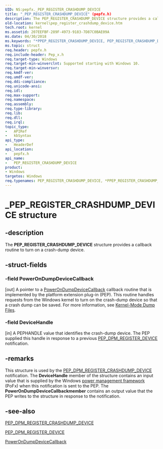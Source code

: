 ```yaml
---
UID: NS:pepfx._PEP_REGISTER_CRASHDUMP_DEVICE
title: "_PEP_REGISTER_CRASHDUMP_DEVICE" (pepfx.h)
description: The PEP_REGISTER_CRASHDUMP_DEVICE structure provides a callback routine to turn on a crash-dump device.
old-location: kernel\pep_register_crashdump_device.htm
tech.root: kernel
ms.assetid: 207EEFBF-289F-4973-9183-7D87C0BAE09A
ms.date: 04/30/2018
ms.keywords: "*PPEP_REGISTER_CRASHDUMP_DEVICE, PEP_REGISTER_CRASHDUMP_DEVICE, PEP_REGISTER_CRASHDUMP_DEVICE structure [Kernel-Mode Driver Architecture], PPEP_REGISTER_CRASHDUMP_DEVICE, PPEP_REGISTER_CRASHDUMP_DEVICE structure pointer [Kernel-Mode Driver Architecture], _PEP_REGISTER_CRASHDUMP_DEVICE, kernel.pep_register_crashdump_device, pepfx/PEP_REGISTER_CRASHDUMP_DEVICE, pepfx/PPEP_REGISTER_CRASHDUMP_DEVICE"
ms.topic: struct
req.header: pepfx.h
req.include-header: Pep_x.h
req.target-type: Windows
req.target-min-winverclnt: Supported starting with Windows 10.
req.target-min-winversvr: 
req.kmdf-ver: 
req.umdf-ver: 
req.ddi-compliance: 
req.unicode-ansi: 
req.idl: 
req.max-support: 
req.namespace: 
req.assembly: 
req.type-library: 
req.lib: 
req.dll: 
req.irql: 
topic_type:
-	APIRef
-	kbSyntax
api_type:
-	HeaderDef
api_location:
-	pepfx.h
api_name:
-	PEP_REGISTER_CRASHDUMP_DEVICE
product:
- Windows
targetos: Windows
req.typenames: PEP_REGISTER_CRASHDUMP_DEVICE, *PPEP_REGISTER_CRASHDUMP_DEVICE
---
```


# _PEP_REGISTER_CRASHDUMP_DEVICE structure


## -description


The <b>PEP_REGISTER_CRASHDUMP_DEVICE</b> structure provides a callback routine to turn on a crash-dump device.


## -struct-fields




### -field PowerOnDumpDeviceCallback

[out] A pointer to a <a href="https://msdn.microsoft.com/library/windows/hardware/mt186875">PowerOnDumpDeviceCallback</a> callback routine that is implemented by the platform extension plug-in (PEP). This routine handles requests from the Windows kernel to turn on the crash-dump device so that a crash dump can be saved. For more information, see <a href="https://msdn.microsoft.com/library/windows/hardware/ff551880">Kernel-Mode Dump Files</a>.


### -field DeviceHandle

[in] A PEPHANDLE value that identifies the crash-dump device. The PEP supplied this handle in response to a previous <a href="https://msdn.microsoft.com/library/windows/hardware/mt186849">PEP_DPM_REGISTER_DEVICE</a> notification.


## -remarks



This structure is used by the <a href="https://msdn.microsoft.com/library/windows/hardware/mt186849">PEP_DPM_REGISTER_CRASHDUMP_DEVICE</a> notification. The <b>DeviceHandle</b> member of the structure contains an input value that is supplied by the Windows <a href="https://msdn.microsoft.com/B08F8ABF-FD43-434C-A345-337FBB799D9B">power management framework</a> (PoFx) when this notification is sent to the PEP. The <b>PowerOnDumpDeviceCallbackmember</b> contains an output value that the PEP writes to the structure in response to the notification.




## -see-also




<a href="https://msdn.microsoft.com/library/windows/hardware/mt186849">PEP_DPM_REGISTER_CRASHDUMP_DEVICE</a>



<a href="https://msdn.microsoft.com/library/windows/hardware/mt186849">PEP_DPM_REGISTER_DEVICE</a>



<a href="https://msdn.microsoft.com/library/windows/hardware/mt186875">PowerOnDumpDeviceCallback</a>
 

 

